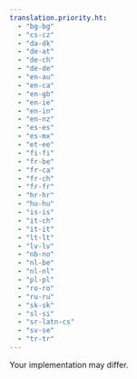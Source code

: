 ```yaml
---
translation.priority.ht: 
  - "bg-bg"
  - "cs-cz"
  - "da-dk"
  - "de-at"
  - "de-ch"
  - "de-de"
  - "en-au"
  - "en-ca"
  - "en-gb"
  - "en-ie"
  - "en-in"
  - "en-nz"
  - "es-es"
  - "es-mx"
  - "et-ee"
  - "fi-fi"
  - "fr-be"
  - "fr-ca"
  - "fr-ch"
  - "fr-fr"
  - "hr-hr"
  - "hu-hu"
  - "is-is"
  - "it-ch"
  - "it-it"
  - "lt-lt"
  - "lv-lv"
  - "nb-no"
  - "nl-be"
  - "nl-nl"
  - "pl-pl"
  - "ro-ro"
  - "ru-ru"
  - "sk-sk"
  - "sl-si"
  - "sr-latn-cs"
  - "sv-se"
  - "tr-tr"
---
```

Your implementation may differ.